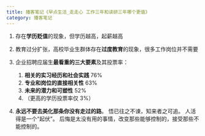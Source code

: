 ```yaml
---
title: 播客笔记《早点生活_走走心 工作三年和读研三年哪个更值》
category: 播客笔记
---
```





1. 存在**学历贬值**的现象，但学历越高，起薪越高
2. 教育过分扩张，高校毕业生群体存在**过度教育**的现象，很多工作岗位并不需要
3. 企业招聘应届生**最看重的三大要素**及其投票率：

   1. **相关的实习经历和社会实践** 76%
   2. **专业和岗位的直接相关性** 63%
   3. **未来的潜力和可塑性** 52%
   4. （更高的学历投票率仅 3%）
4. **永远不要去美化那条你没有走过的路**。
   悟已往之不谏，知来者之可追。
   人活得是一个“起伏”。
   后悔是太没有用的事情，改变那些能够控制的，接受那些不能控制的。
